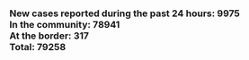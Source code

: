### New cases reported during the past 24 hours: 9975<br/>In the community: 78941<br/>At the border: 317<br/>Total: 79258